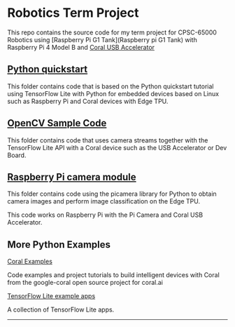 # Robotics Term Project

This repo contains the source code for my term project for CPSC-65000 Robotics using [Raspberry Pi G1 Tank](Raspberry pi G1 Tank) with Raspberry Pi 4 Model B and [Coral USB Accelerator](https://coral.ai/products/accelerator)

## [Python quickstart](./tflite)

This folder contains code that is based on the Python quickstart tutorial using TensorFlow Lite with Python for embedded devices based on Linux such as Raspberry Pi and Coral devices with Edge TPU.

## [OpenCV Sample Code](./opencv)

This folder contains code that uses camera streams together with the TensorFlow Lite API with a Coral device such as the USB Accelerator or Dev Board.

## [Raspberry Pi camera module](./raspicam)

This folder contains code using the picamera library for Python to obtain camera images and perform image classification on the Edge TPU.

This code works on Raspberry Pi with the Pi Camera and Coral USB Accelerator.

## More Python Examples

[Coral Examples](https://coral.ai/examples/)

Code examples and project tutorials to build intelligent devices with Coral from the google-coral open source project for coral.ai

[TensorFlow Lite example apps](https://www.tensorflow.org/lite/examples)

A collection of TensorFlow Lite apps.

---
